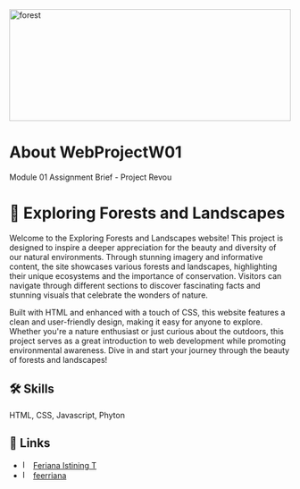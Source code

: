 <img src="https://i1.adis.ws/i/canon/future_of_forests_header_16x9_dc14bbe1e35040f79bf566eedaf5c8f7?$hero-header-half-16by9-dt$" alt="forest" height="200" width="100%">

# About WebProjectW01
Module 01 Assignment Brief - Project Revou

# 🚀 Exploring Forests and Landscapes

Welcome to the Exploring Forests and Landscapes website! This project is designed to inspire a deeper appreciation for the beauty and diversity of our natural environments. Through stunning imagery and informative content, the site showcases various forests and landscapes, highlighting their unique ecosystems and the importance of conservation. Visitors can navigate through different sections to discover fascinating facts and stunning visuals that celebrate the wonders of nature.

Built with HTML and enhanced with a touch of CSS, this website features a clean and user-friendly design, making it easy for anyone to explore. Whether you're a nature enthusiast or just curious about the outdoors, this project serves as a great introduction to web development while promoting environmental awareness. Dive in and start your journey through the beauty of forests and landscapes!

## 🛠 Skills
HTML, CSS, Javascript, Phyton


## 🔗 Links

 - <img src="https://upload.wikimedia.org/wikipedia/commons/thumb/c/ca/LinkedIn_logo_initials.png/600px-LinkedIn_logo_initials.png?20140125013055" width="15" height="15" alt="Image description"> [Feriana Istining T](https://www.linkedin.com/in/feriana/)
 - <img src="https://upload.wikimedia.org/wikipedia/commons/thumb/9/95/Instagram_logo_2022.svg/2048px-Instagram_logo_2022.svg.png" width="15" height="15" alt="Image description"> [ feerriana](https://www.instagram.com/feerriana/)




